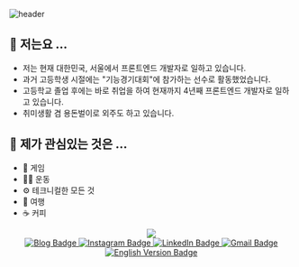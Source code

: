 <!--
**kangjae4real/kangjae4real** is a ✨ _special_ ✨ repository because its `README.md` (this file) appears on your GitHub profile.

Here are some ideas to get you started:

- 🔭 I’m currently working on ...
- 🌱 I’m currently learning ...
- 👯 I’m looking to collaborate on ...
- 🤔 I’m looking for help with ...
- 💬 Ask me about ...
- 📫 How to reach me: ...
- 😄 Pronouns: ...
- ⚡ Fun fact: ...
-->

![header](https://capsule-render.vercel.app/api?type=transparent&fontColor=703ee5&text=프론트엔드%20개발자&height=150&fontSize=60&desc=최강재&descAlignY=80&descAlign=72)

## 🤔 저는요 ...
- 저는 현재 대한민국, 서울에서 프론트엔드 개발자로 일하고 있습니다.
- 과거 고등학생 시절에는 "기능경기대회"에 참가하는 선수로 활동했었습니다.
- 고등학교 졸업 후에는 바로 취업을 하여 현재까지 4년째 프론트엔드 개발자로 일하고 있습니다.
- 취미생활 겸 용돈벌이로 외주도 하고 있습니다.

## 🔭 제가 관심있는 것은 ...
- 🎲 게임
- 🏋️‍♂️ 운동
- ⚙️ 테크니컬한 모든 것
- 🛫 여행
- ☕ 커피

<p align="center">
  <a href="https://hits.seeyoufarm.com">
    <img src="https://hits.seeyoufarm.com/api/count/incr/badge.svg?url=https%3A%2F%2Fgithub.com%2Fkangjae4real%2Fhit-counter&count_bg=%2379C83D&title_bg=%23555555&icon=github.svg&icon_color=%23E7E7E7&title=hits&edge_flat=false"/>
  </a>
  <br />
  <a href="https://www.kangjae.dev">
    <img alt="Blog Badge" src="https://img.shields.io/badge/Tech%20Blog-%23F47D31?logo=headspace&logoColor=%23ffffff">
  </a>
  <a href="https://www.instagram.com/kangjae.choi">
    <img alt="Instagram Badge" src="https://img.shields.io/badge/Instagram-%23E4405F?logo=Instagram&logoColor=%23ffffff">
  </a>
  <a href="https://www.linkedin.com/in/kangjae-choi-15898925a/">
    <img alt="LinkedIn Badge" src="https://img.shields.io/badge/LinkedIn-%230A66C2?logo=LinkedIn&logoColor=%23ffffff">
  </a>
  <a href="mailto:awpe89@gmail.com">
    <img alt="Gmail Badge" src="https://img.shields.io/badge/Gmail-%23EA4335?logo=Gmail&logoColor=%23ffffff">
  </a>
  <br />
  <a href="https://github.com/kangjae4real">
    <img alt="English Version Badge" src="https://img.shields.io/badge/English-%23018EF5?logo=readme&logoColor=%23ffffff">
  </a>
</p>
